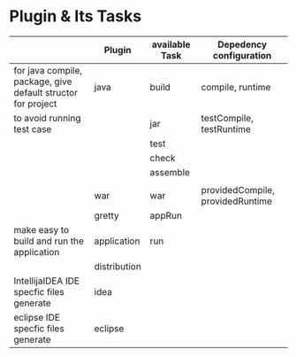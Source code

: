 # Plugin & Its Tasks

|  | Plugin | available Task | **Depedency** configuration |
| --- | --- | --- | --- |
| for java compile, package, give default structor for project | java | build | compile, runtime |
| to avoid running test case |  | jar | testCompile, testRuntime |
|  |  | test |  |
|  |  | check |  |
|  |  | assemble |  |
|  |  |  |  |
|  | war | war | providedCompile, providedRuntime |
|  | gretty | appRun |  |
| make easy to build and run the application | application | run |  |
|  | distribution |  |  |
| IntellijaIDEA IDE specfic files generate | idea |  |  |
| eclipse IDE specfic files generate | eclipse |  |  |



